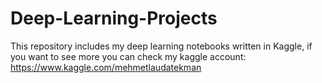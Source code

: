 # Deep-Learning-Projects
This repository includes my deep learning notebooks written in Kaggle, if you want to see more you can check my kaggle account: https://www.kaggle.com/mehmetlaudatekman
